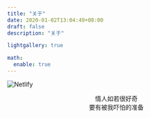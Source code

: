```yaml
---
title: "关于"
date: 2020-01-02T13:04:49+08:00
draft: false
description: "关于"

lightgallery: true

math:
  enable: true
---
```




![Netlify](https://img.shields.io/netlify/66b030e8-2a54-40a2-ac44-7e502acc5cec)

<center>情人如若很好奇</center>

<div align = "center" >要有被我吓怕的准备</div>

